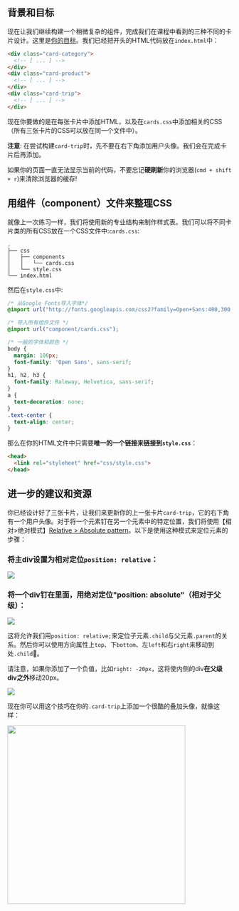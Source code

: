## 背景和目标

现在让我们继续构建一个稍微复杂的组件，完成我们在课程中看到的三种不同的卡片设计。这里是[你的目标](http://lewagon.github.io/html-css-challenges/14-card-sprint/)。我们已经把开头的HTML代码放在`index.html`中：

```html
<div class="card-category">
  <!-- [ ... ] -->
</div>
<div class="card-product">
  <!-- [ ... ] -->
</div>
<div class="card-trip">
  <!-- [ ... ] -->
</div>
```

现在你要做的是在每张卡片中添加HTML，以及在`cards.css`中添加相关的CSS（所有三张卡片的CSS可以放在同一个文件中）。

**注意**: 在尝试构建`card-trip`时，先不要在右下角添加用户头像。我们会在完成卡片后再添加。

如果你的页面一直无法显示当前的代码，不要忘记**硬刷新**你的浏览器(`cmd + shift + r`)来清除浏览器的缓存!

## 用组件（component）文件来整理CSS

就像上一次练习一样，我们将使用新的专业结构来制作样式表。我们可以将不同卡片类的所有CSS放在一个CSS文件中:`cards.css`:

```
.
├── css
│   ├── components
│   │   └── cards.css
│   └── style.css
└── index.html
```

然后在`style.css`中:

```css
/* 从Google Fonts导入字体*/
@import url("http://fonts.googleapis.com/css2?family=Open+Sans:400,300,700|Raleway:300,400,500,700");

/* 导入所有组件文件 */
@import url("component/cards.css");

/* 一般的字体和颜色 */
body {
  margin: 100px;
  font-family: 'Open Sans', sans-serif;
}
h1, h2, h3 {
  font-family: Raleway, Helvetica, sans-serif;
}
a {
  text-decoration: none;
}
.text-center {
  text-align: center;
}

```

那么在你的HTML文件中只需要**唯一的一个链接来链接到`style.css`**：

```html
<head>
  <link rel="styleheet" href="css/style.css">
</head>
```

## 进一步的建议和资源

你已经设计好了三张卡片，让我们来更新你的上一张卡片`card-trip`，它的右下角有一个用户头像。对于将一个元素钉在另一个元素中的特定位置，我们将使用【相对>绝对模式】[Relative > Absolute pattern](https://css-tricks.com/absolute-relative-fixed-positioining-how-do-they-differ/)。以下是使用这种模式来定位元素的步骤：

### 将主div设置为相对定位`position: relative`：

![](https://raw.githubusercontent.com/lewagon/fullstack-images/master/frontend/position-relative.png)


### 将一个div钉在里面，用绝对定位"position: absolute"（相对于父级）：

![](https://raw.githubusercontent.com/lewagon/fullstack-images/master/frontend/position-top.png)

这将允许我们用`position: relative;`来定位子元素`.child`与父元素`.parent`的关系。然后你可以使用方向属性上`top`、下`bottom`、左`left`和右`right`来移动到处`.child`📐。

请注意，如果你添加了一个负值，比如`right: -20px`，这将使内侧的div**在父级div之外**移动20px。

![](https://raw.githubusercontent.com/lewagon/fullstack-images/master/frontend/position-bottom.png)

现在你可以用这个技巧在你的`.card-trip`上添加一个很酷的叠加头像，就像这样：

<div class="text-center">
  <img src="https://raw.githubusercontent.com/lewagon/fullstack-images/master/frontend/card-position.png" alt="" width="400">
</div>
